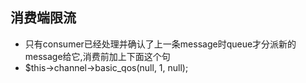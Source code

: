 ## 消费端限流

* 只有consumer已经处理并确认了上一条message时queue才分派新的message给它,消费前加上下面这个句
* $this->channel->basic_qos(null, 1, null);
